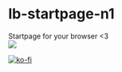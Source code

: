 # lb-startpage-n1
Startpage for your browser &lt;3
<br>
<img src=".github/preview.png">
<br>

<a href="https://ko-fi.com/lbegey" target="_blank"><img alt="ko-fi" src="https://img.shields.io/badge/KoFi-deepjyoti30-red?style=for-the-badge&logo=ko-fi"></a> 
